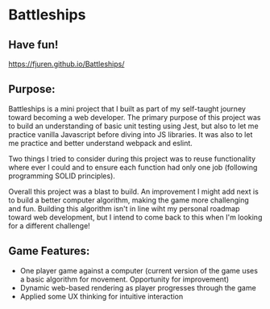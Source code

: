 # Battleships

## Have fun!

https://fjuren.github.io/Battleships/


## Purpose:

Battleships is a mini project that I built as part of my self-taught journey toward becoming a web developer. The primary purpose of this project was to build an understanding of basic unit testing using Jest, but also to let me practice vanilla Javascript before diving into JS libraries. It was also to let me practice and better understand webpack and eslint.

Two things I tried to consider during this project was to reuse functionality where ever I could and to ensure each function had only one job (following programming SOLID principles).

Overall this project was a blast to build. An improvement I might add next is to build a better computer algorithm, making the game more challenging and fun. Building this algorithm isn't in line wiht my personal roadmap toward web development, but I intend to come back to this when I'm looking for a different challenge!

## Game Features:

- One player game against a computer (current version of the game uses a basic algorithm for movement. Opportunity for improvement)
- Dynamic web-based rendering as player progresses through the game
- Applied some UX thinking for intuitive interaction